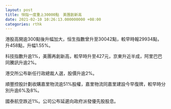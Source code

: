 ```yaml
---
layout: post
title: 恒指一度重上30000點　美團創新高
date: 2021-02-10 10:26:13.000000000 +08:00
categories: rthk
---
```


港股高開逾300點後升幅加大，恒生指數曾升至30042點，較早時報29934點，升458點，升幅1.55%。

科技指數升逾1%，美團再創新高，較早時升至427元，京東升近半成，阿里巴巴同騰訊升逾2%。

港交所公布新任行政總裁人選，股價升逾2%。

順豐控股計劃收購嘉里物流逾51%股權，嘉里物流同嘉里建設今早復牌，較早時分別升逾6%及8%。

國泰航空跌近1%。公司公布延遲向政府派發優先股股息。
